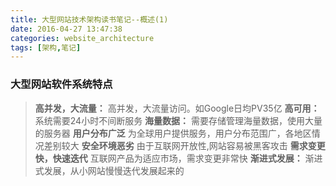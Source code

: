 ```yaml
---
title: 大型网站技术架构读书笔记--概述(1)
date: 2016-04-27 13:47:38
categories: website_architecture
tags: [架构,笔记]
---
```


### 大型网站软件系统特点
>**高并发，大流量：** 高并发，大流量访问。如Google日均PV35亿
**高可用：** 系统需要24小时不间断服务
**海量数据：** 需要存储管理海量数据，使用大量的服务器
**用户分布广泛** 为全球用户提供服务，用户分布范围广，各地区情况差别较大
**安全环境恶劣** 由于互联网开放性,网站容易被黑客攻击
**需求变更快，快速迭代** 互联网产品为适应市场，需求变更非常快
**渐进式发展：** 渐进式发展，从小网站慢慢迭代发展起来的

<!-- more -->


